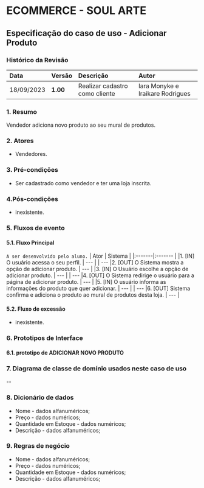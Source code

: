 # ECOMMERCE - SOUL ARTE

## Especificação do caso de uso - Adicionar Produto
### Histórico da Revisão
|  Data  | Versão | Descrição | Autor |
|:-------|:-------|:----------|:------|
| 18/09/2023 | **1.00** | Realizar cadastro como cliente | Iara Monyke e Iraikare Rodrigues |


### 1. Resumo 
Vendedor adiciona novo produto ao seu mural de produtos.

### 2. Atores 
- Vendedores.

### 3. Pré-condições
- Ser cadastrado como vendedor e ter uma loja inscrita.

### 4.Pós-condições
- inexistente.


### 5. Fluxos de evento

#### 5.1. Fluxo Principal 
`A ser desenvolvido pelo aluno.`
|  Ator  | Sistema |
|:-------|:------- |
|1. [IN] O usuário acessa o seu perfil. | --- |
| --- |2. [OUT] O Sistema mostra a opção de adicionar produto. | --- |
|3. [IN] O Usuário escolhe a opção de adicionar produto. | --- |
| --- |4.  [OUT] O Sistema redirige o usuário para a página de adicionar produto. | --- |
|5. [IN] O usuário informa as informações do produto que quer adicionar. | --- |
| --- |6.  [OUT] Sistema confirma e adiciona o produto ao mural de produtos desta loja. | --- |

#### 5.2. Fluxo de excessão
- inexistente.


### 6. Prototipos de Interface
#### 6.1. prototipo de ADICIONAR NOVO PRODUTO


### 7. Diagrama de classe de domínio usados neste caso de uso
--

### 8. Dicionário de dados
- Nome - dados alfanuméricos;
- Preço - dados numéricos;
- Quantidade em Estoque - dados numéricos;
- Descrição - dados alfanuméricos;


### 9. Regras de negócio
- Nome - dados alfanuméricos;
- Preço - dados numéricos;
- Quantidade em Estoque - dados numéricos;
- Descrição - dados alfanuméricos;
